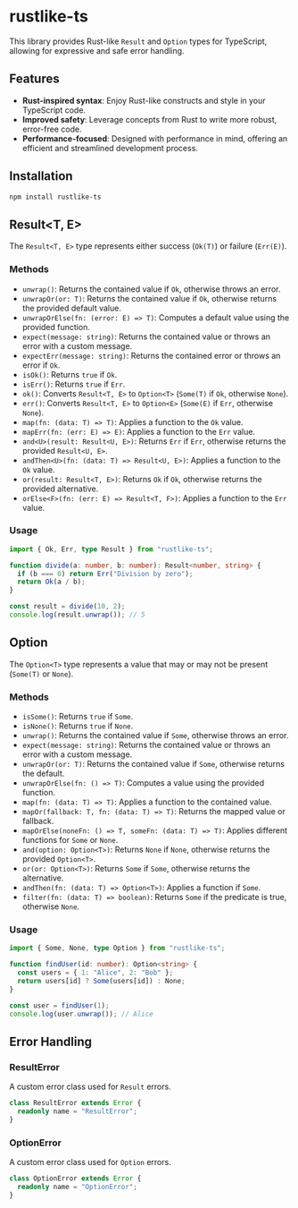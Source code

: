 # rustlike-ts

This library provides Rust-like `Result` and `Option` types for TypeScript, allowing for expressive and safe error handling.

## Features

- **Rust-inspired syntax**: Enjoy Rust-like constructs and style in your TypeScript code.
- **Improved safety**: Leverage concepts from Rust to write more robust, error-free code.
- **Performance-focused**: Designed with performance in mind, offering an efficient and streamlined development process.

## Installation

```bash
npm install rustlike-ts
```

## Result<T, E>

The `Result<T, E>` type represents either success (`Ok(T)`) or failure (`Err(E)`).

### Methods

- `unwrap()`: Returns the contained value if `Ok`, otherwise throws an error.
- `unwrapOr(or: T)`: Returns the contained value if `Ok`, otherwise returns the provided default value.
- `unwrapOrElse(fn: (error: E) => T)`: Computes a default value using the provided function.
- `expect(message: string)`: Returns the contained value or throws an error with a custom message.
- `expectErr(message: string)`: Returns the contained error or throws an error if `Ok`.
- `isOk()`: Returns `true` if `Ok`.
- `isErr()`: Returns `true` if `Err`.
- `ok()`: Converts `Result<T, E>` to `Option<T>` (`Some(T)` if `Ok`, otherwise `None`).
- `err()`: Converts `Result<T, E>` to `Option<E>` (`Some(E)` if `Err`, otherwise `None`).
- `map(fn: (data: T) => T)`: Applies a function to the `Ok` value.
- `mapErr(fn: (err: E) => E)`: Applies a function to the `Err` value.
- `and<U>(result: Result<U, E>)`: Returns `Err` if `Err`, otherwise returns the provided `Result<U, E>`.
- `andThen<U>(fn: (data: T) => Result<U, E>)`: Applies a function to the `Ok` value.
- `or(result: Result<T, E>)`: Returns `Ok` if `Ok`, otherwise returns the provided alternative.
- `orElse<F>(fn: (err: E) => Result<T, F>)`: Applies a function to the `Err` value.

### Usage

```ts
import { Ok, Err, type Result } from "rustlike-ts";

function divide(a: number, b: number): Result<number, string> {
  if (b === 0) return Err("Division by zero");
  return Ok(a / b);
}

const result = divide(10, 2);
console.log(result.unwrap()); // 5
```

## Option<T>

The `Option<T>` type represents a value that may or may not be present (`Some(T)` or `None`).

### Methods

- `isSome()`: Returns `true` if `Some`.
- `isNone()`: Returns `true` if `None`.
- `unwrap()`: Returns the contained value if `Some`, otherwise throws an error.
- `expect(message: string)`: Returns the contained value or throws an error with a custom message.
- `unwrapOr(or: T)`: Returns the contained value if `Some`, otherwise returns the default.
- `unwrapOrElse(fn: () => T)`: Computes a value using the provided function.
- `map(fn: (data: T) => T)`: Applies a function to the contained value.
- `mapOr(fallback: T, fn: (data: T) => T)`: Returns the mapped value or fallback.
- `mapOrElse(noneFn: () => T, someFn: (data: T) => T)`: Applies different functions for `Some` or `None`.
- `and(option: Option<T>)`: Returns `None` if `None`, otherwise returns the provided `Option<T>`.
- `or(or: Option<T>)`: Returns `Some` if `Some`, otherwise returns the alternative.
- `andThen(fn: (data: T) => Option<T>)`: Applies a function if `Some`.
- `filter(fn: (data: T) => boolean)`: Returns `Some` if the predicate is true, otherwise `None`.

### Usage

```ts
import { Some, None, type Option } from "rustlike-ts";

function findUser(id: number): Option<string> {
  const users = { 1: "Alice", 2: "Bob" };
  return users[id] ? Some(users[id]) : None;
}

const user = findUser(1);
console.log(user.unwrap()); // Alice
```

## Error Handling

### ResultError

A custom error class used for `Result` errors.

```ts
class ResultError extends Error {
  readonly name = "ResultError";
}
```

### OptionError

A custom error class used for `Option` errors.

```ts
class OptionError extends Error {
  readonly name = "OptionError";
}
```
